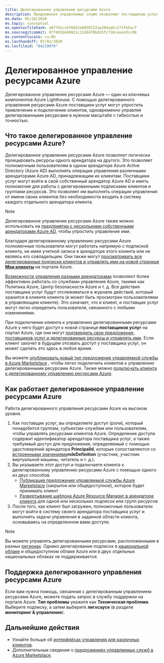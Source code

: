```yaml
---
title: Делегированное управление ресурсами Azure
description: Предложения управляемых служб позволяют поставщикам услуг продавать предложения по управлению ресурсами клиентам в Azure Marketplace.
ms.date: 05/28/2020
ms.topic: conceptual
ms.openlocfilehash: e6f741ccbf0d52e0859722aa304aa6c273fb5acf
ms.sourcegitcommit: 877491bd46921c11dd478bd25fc718ceee2dcc08
ms.contentlocale: ru-RU
ms.lasthandoff: 07/02/2020
ms.locfileid: "84219070"
---
```

# <a name="azure-delegated-resource-management"></a>Делегированное управление ресурсами Azure

Делегированное управление ресурсами Azure — один из ключевых компонентов Azure Lighthouse. С помощью делегированного управления ресурсами Azure поставщики услуг могут упростить привлечение и подключение клиентов, одновременно управляя делегированными ресурсами в нужном масштабе с гибкостью и точностью.

## <a name="what-is-azure-delegated-resource-management"></a>Что такое делегированное управление ресурсами Azure?

Делегированное управление ресурсами Azure позволяет логически проецировать ресурсы одного арендатора на другого. Это позволяет полномочным пользователям в одном арендаторе Azure Active Directory (Azure AD) выполнять операции управления различными арендаторами Azure AD, принадлежащим их клиентам. Поставщики услуг могут войти в свой собственный арендатор Azure AD и иметь полномочия для работы с делегированными подписками клиентов и группами ресурсов. Это позволяет им выполнять операции управления от имени своих клиентов без необходимости входить в систему каждого отдельного арендатора клиента.

> [!NOTE]
> Делегированное управление ресурсами Azure также можно использовать на [предприятии с несколькими собственными арендаторами Azure AD](enterprise.md), чтобы упростить управление ими.

Благодаря делегированному управлению ресурсами Azure полномочные пользователи могут работать напрямую с подпиской клиента, не имея учетной записи в арендаторе этого клиента или не являясь его совладельцем. Они также могут [просматривать все делегированные подписки клиентов и управлять ими на новой странице **Мои клиенты**](../how-to/view-manage-customers.md) на портале Azure.

[Возможности управления разными арендаторами](cross-tenant-management-experience.md) позволяют более эффективно работать со службами управления Azure, такими как Политика Azure, Центр безопасности Azure и т. д. Все действия поставщика услуг будут отслеживаться в журнале действий, который хранится в клиенте клиента (и может быть просмотрен пользователями в управляющем клиенте). Это означает, что и клиент, и поставщик услуг могут легко определить пользователя, связанного с любыми изменениями.

При подключении клиента к управлению делегированными ресурсами Azure у него будет доступ к новой странице **поставщиков услуг** на портал Azure, где они могут [подтвердить свои предложения, поставщиков услуг и делегированные ресурсы и управлять ими](../how-to/view-manage-service-providers.md). Если клиент захочет в будущем отозвать доступ у поставщика услуг, он может сделать это здесь в любое время.

Вы можете [опубликовать новый тип предложения управляемой службы в Azure Marketplace](../how-to/publish-managed-services-offers.md) , чтобы легко подключить клиентов к управлению делегированными ресурсами Azure. Также можно [подключать клиента к делегированному управлению ресурсами Azure](../how-to/onboard-customer.md).

## <a name="how-azure-delegated-resource-management-works"></a>Как работает делегированное управление ресурсами Azure

Работа делегированного управления ресурсами Azure на высоком уровне.

1. Как поставщик услуг, вы определяете доступ (роли), который понадобится группам, субъектам-службам или пользователям, чтобы управлять ресурсами клиентов Azure. Определение доступа содержит идентификатор арендатора поставщика услуг, а также требуемый доступ для предложения, определяемый с помощью удостоверений арендатора **PrincipalId**, которые сопоставляются со [встроенными значениями](../../role-based-access-control/built-in-roles.md)**roleDefinition** (участник, участник виртуальной машины, читатель и т. д.).
2. Вы указываете этот доступ и подключаете клиента к делегированному управлению ресурсами Azure с помощью одного из двух способов.
   - [Публикация предложения управляемой службы Azure Marketplace](../how-to/publish-managed-services-offers.md) (закрытое или общедоступное), которое будет принимать клиент
   - [Развертывание шаблона Azure Resource Manager в арендаторе клиента](../how-to/onboard-customer.md) для одной или нескольких подписок или групп ресурсов
3. После того, как клиент был загружен, полномочные пользователи могут войти в систему своего арендатора поставщика услуг и выполнять задачи управления в заданной области клиента, основываясь на определенном вами доступе.

> [!NOTE]
> Вы можете управлять делегированными ресурсами, расположенными в разных [регионах](../../availability-zones/az-overview.md#regions). Однако делегирование подписок в [национальной облаке](../../active-directory/develop/authentication-national-cloud.md) и общедоступном облаке Azure или в двух отдельных национальных облаках не поддерживается.

## <a name="support-for-azure-delegated-resource-management"></a>Поддержка делегированного управления ресурсами Azure

Если вам нужна помощь, связанная с делегированным управлением ресурсами Azure, можете подать запрос в службу поддержки на портале Azure. **Тип проблемы** укажите как **Техническая проблема**. Выберите подписку, а затем выберите **лигхсаусе** (в разделе **мониторинг & управление**).

## <a name="next-steps"></a>Дальнейшие действия

- Узнайте больше об [интерфейсах управления для различных клиентов](cross-tenant-management-experience.md).
- Дополнительные сведения о [предложениях управляемых служб в Azure Marketplace](managed-services-offers.md).